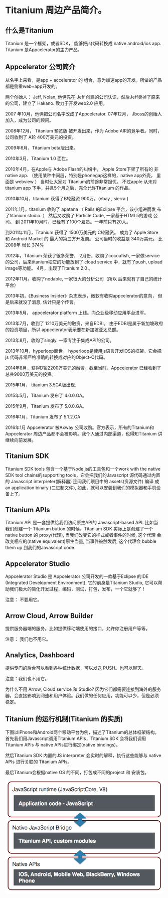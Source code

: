 # Titanium 周边产品简介。

## 什么是Titanium

Titanium 是一个框架，或者SDK， 能够把js代码转换成 native android/ios app.
Titanium 是Appcelerator的主力产品。

## Appcelerator 公司简介

从名字上来看，是app + accelerator 的 组合，意为加速app的开发。所做的产品
都是侧重web+app开发的。

两个创始人： Jeff, Nolan, 他俩先在 Jeff 创建的公司认识，然后Jeff卖掉了原来
的公司，建立了 Hakano.  致力于开发web2.0 应用。

2007 年10月，他俩把公司名字改成了Appcelerator.  07年12月， Jboss的创始人
加入，成为公司的顾问。

2008年12月， Titanium 预览版 被开发出来，作为 Adobe AIR的竞争者。同时，
公司收到了 A轮 400万美元的投资。

2009年6月，Titanium beta版出来。

2010年3月，Titanium 1.0 面世。

2010年4月，在Apple与 Adobe Flash的纠纷中， Apple Store下架了所有的 非
native app. （使用某种中间层，特别是phonegap这样的，native app外壳，
里面是 webview ）  当时让大家对 Titanium的前途非常担忧。 不过apple
从未对 titanium app 下手，并且5个月之后，完全允许Titanium 的作品。

2010年10月，titanium 获得了B轮融资 900万。(ebay , sierra )

2011年1月，titanium 收购了 apatana （ Rails 的Eclipse 平台，该小组进而发
布了titanium studio.  ） 然后又收购了 Particle Code, 一家基于HTML5的游戏
公司。 到 2011年10月时，已经有了100个雇员。一年前只有20人。

到2011年11月，Titanium 获得了 1500万美元的 C轮融资。 成为了 Apple Store
和 Android Market 的 最大的第三方开发商。 公司当时的收益是 340万美元。
比2008年 增长  374%

2012年，Titanium 荣获了很多荣誉， 2月份，收购了cocoafish, 一家做service
的公司，后来titanium把它的功能放到了 cloud service 中，就有了push,
upload image等功能。 4月，出现了Titanium 2.0 。

2012年11月。收购了nodable, 一家很大的分析公司（所以 后来就有了自己的统计
平台）

2013年初，《Business Insider》杂志表示，微软有收购appcelerator的意向，
但是后来就没了消息, 估计只是个传言。

2013年5月， appcelerator platform 上线。向企业级移动应用平台进军。

2013年7月，收到了 1210万美元的融资，来自EDBI。 由于EDBI是属于新加坡政府
的投资项目，所以 appcelerator表示要在新加坡亚太总部。

2013年8月，收购了singly. 一家专注于集成API的公司。

2013年10月，hyperloop面世。 hyperloop是使用js语言开发IOS的框架。它会把js
代码非常严格准确的转换成对应的Object-C代码。

2014年8月，获得D轮2200万美元的融资。截至当时，Appcelerator 已经收到了总共9000万美元的投资。

2015年1月， titanium 3.5GA版出现.

2015年5月，Titanium 发布了 4.0.0.GA。

2015年9月，Titanium 发布了 5.0.0.GA。

2016年1月，Titanium 发布了 5.1.2.GA

2016年1月 Appcelerator 被Axway 公司收购。官方表示，所有的Titanium和
Appcelerator 周边产品都不会被影响。我个人通过内部渠道，也得知Titanium
讲继续向前发展。

## Titanium SDK

Titanium SDK tools 包含一个基于Node.js的工具包和一个work with the native
SDK tool chains的supporting tools，它会把我们的Javascript 源代码通过内置
的 Javascript interpreter(解释器) 连同我们项目中的 assets(资源文件) 编译
成 an application binary (二进制文件), 如此，就可以安装到我们的模拟器和手机设备上了。

## Titanium APIs

Titanium API 是一套提供给我们访问原生API的 Javascript-based API. 比如当
我们创建一个 Titanium button 的时候，Titanium SDK 实际上是创建了一个
native button 的 proxy(代理), 当我们改变它的样式或者事件的时候, 这个代理
会改变相应的(native equivalent)原生当量, 当事件被触发后, 这个代理会
bubble them up 到我们的Javascript code.

## Appcelerator Studio

Appcelerator Studio 是 Appcelerator 公司开发的一款基于Eclipse 的IDE
(Integrated Development Environment), 它的前身是Titanium Studio,
它可以帮助我们极大的简化开发过程，编码，测试，打包，发布，一个它就够了！

注意： 不要用它。

## Arrow Cloud, Arrow Builder

提供服务器端的服务。比如提供移动端使用的接口，允许你注册用户等等。

注意： 我们也不用它。

## Analytics, Dashboard

提供专门的后台可以看到各种统计数据，可以发送 PUSH。也可以聊天。

注意：我们也不用它。

为什么不用 Arrow, Cloud service 和 Studio? 因为它们都需要连接到海外的服务
器，会直接影响到网速和用户体验。我们做的任何应用，功能可以少，但是必须
稳定。

## Titanium 的运行机制(Titanium 的实质)

下图以iPhone和Android两个移动平台为例，描述了Titanium的总体框架结构。
首先我们用Javascript调用Titanium APIs，Titanium SDK 会将我们调用Titanium APIs
与 native APIs进行绑定(native bindings)。

然后Titanium SDK 内置的JS
interpreter 会实时的解释，执行这些能够与 native APIs 进行关联的 Titanium APIs。

最后Titanium会根据native OS 的不同，打包成不同的project 和 安装包。

![Titanium](/images/titanium_sdk_architecture.png)


